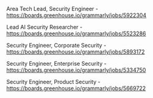 Area Tech Lead, Security Engineer  - https://boards.greenhouse.io/grammarly/jobs/5922304

Lead AI Security Researcher - https://boards.greenhouse.io/grammarly/jobs/5523286

Security Engineer, Corporate Security - https://boards.greenhouse.io/grammarly/jobs/5893172

Security Engineer, Enterprise Security - https://boards.greenhouse.io/grammarly/jobs/5334750

Security Engineer, Product Security - https://boards.greenhouse.io/grammarly/jobs/5669722

